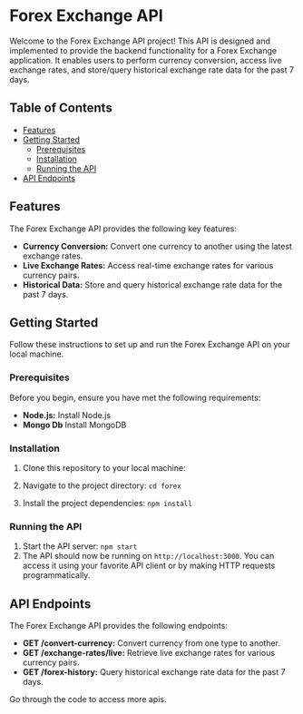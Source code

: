 # Forex Exchange API

Welcome to the Forex Exchange API project! This API is designed and implemented to provide the backend functionality for a Forex Exchange application. It enables users to perform currency conversion, access live exchange rates, and store/query historical exchange rate data for the past 7 days.

## Table of Contents

- [Features](#features)
- [Getting Started](#getting-started)
  - [Prerequisites](#prerequisites)
  - [Installation](#installation)
  - [Running the API](#running-the-api)
- [API Endpoints](#api-endpoints)

## Features

The Forex Exchange API provides the following key features:

- **Currency Conversion:** Convert one currency to another using the latest exchange rates.
- **Live Exchange Rates:** Access real-time exchange rates for various currency pairs.
- **Historical Data:** Store and query historical exchange rate data for the past 7 days.

## Getting Started

Follow these instructions to set up and run the Forex Exchange API on your local machine.

### Prerequisites

Before you begin, ensure you have met the following requirements:

- **Node.js:** Install Node.js
- **Mongo Db** Install MongoDB

### Installation

1. Clone this repository to your local machine:

2. Navigate to the project directory:
   `cd forex`

3. Install the project dependencies:
   `npm install`

### Running the API

1. Start the API server:
   `npm start`
2. The API should now be running on `http://localhost:3000`. You can access it using your favorite API client or by making HTTP requests programmatically.

## API Endpoints

The Forex Exchange API provides the following endpoints:

- **GET /convert-currency:** Convert currency from one type to another.
- **GET /exchange-rates/live:** Retrieve live exchange rates for various currency pairs.
- **GET /forex-history:** Query historical exchange rate data for the past 7 days.

Go through the code to access more apis.
